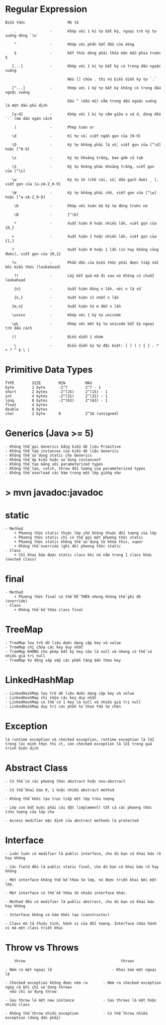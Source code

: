 # Regular Expression

	Biểu thức					Mô tả
	
		.				-		Khớp với 1 kí tự bất kỳ, ngoại trừ ký tự xuống dòng `\n`
		
		^				-		Khớp với phần bắt đầu của dòng
	   
		$				-		Kết thúc dòng phải thỏa mãn mẫu phía trước $
	   
	   [...]			-		Khớp với 1 kí tự bất kỳ có trong dấu ngoặc vuông
	   
	   							Nếu [] chứa . thì nó biểu diễn ký tự `.`
	   
	   [^...]			-		Khớp với 1 ký tự bất kỳ không có trong dấu ngoặc vuông
								
								Dấu ^ (dấu mũ) nằm trong dấu ngoặc vuông là một dấu phủ định
	   
	   [a-d]			-		Khớp với 1 kí tự nằm giữa a và d, dùng dấu `-` làm dấu ngăn cách
	   
		|				-		Phép toán or
	   
	   \d				-		Kí tự số, viết ngắn gọn của [0-9]
	   
	   \D				-		Ký tự không phải là số, viết gọn của [^\d] hoặc [^0-9]
	   
	   \s				-		Ký tự khoảng trắng, bao gồm cả tab
	   
	   \S				-		Ký tự không phải khoảng trắng, viết gọn của [^\s]
	   
	   \w				-		Ký tự từ (chữ cái, số, dấu gạch dưới _ ), viết gọn của [a-zA-Z_0-9]
	   
	   \W				-		Ký tự không phải chữ, viết gọn của [^\w] hoặc [^a-zA-Z_0-9]
	   
		\b				- 		Khớp với toàn bộ ký tự đứng trước nó
		
		\B				-		[^\b]
	   
		*				-		Xuất hiện 0 hoặc nhiều lần, viết gọn của {0,}
	   
	   +				-		Xuất hiện 1 hoặc nhiều lần, viết gọn của {1,}
	   
	   ?				-		Xuất hiện 0 hoặc 1 lần (có hay không cũng được), viết gọn của {0,1}
	   
	   ?=				- 		Phần đầu của biểu thức phải được tiếp nối bởi biểu thức (lookahead)
	   	
	   	?!				-		Lấy kết quả mà đi sau nó không có chuỗi lookahead
	   
		{n}				-		Xuất hiện đúng n lần, với n là số
		
		{n,}			-		Xuất hiện ít nhất n lần
	   
	   {m,n}			-		Xuất hiện từ m đến n lần
	   
	   \uxxxx			-		Khớp với 1 ký tự unicode
	   
	   \pL				- 		Khớp với một ký tự unicode bất kỳ ngoại trừ dấu cách
	   
	   ()				-		Biểu diễn 1 nhóm
	 
		\				-		Biểu diễn ký tự đặc biệt: [ ] ( ) { } . * + ? ^ $ \ |

# Primitive Data Types

	TYPE		SIZE		MIN			MAX
	byte		1 byte		-2^7		2^7 - 1
	short		2 bytes		-2^(15)		2^(15) - 1		
	int			4 bytes		-2^(31)		2^(31) - 1
	long		8 bytes		-2^(63)		2^(63) - 1
	float 		4 bytes	
	double 		8 bytes
	char		2 byte		0			2^16 (unsigned)

# Generics (Java >= 5)
	
	- Không thể gọi Generics bằng kiểu dữ liệu Primitive
	- Không thể tạo instances của kiểu dữ liệu Generics
	- Không thể sử dụng static cho Generics
	- Không thể ép kiểu hoặc sử dụng instanceof
	- Không thể tạo mảng với parameterized types
	- Không thể tạo, catch, throw đối tượng của parameterized types
	- Không thể overload các hàm trong một lớp giống như
	
# > mvn javadoc:javadoc

# static
	- Method
		+ Phương thức static thuộc lớp chứ không thuộc đối tượng của lớp
		+ Phương thức static chỉ có thể gọi một phương thức static
		+ Phương thức static không thể sử dụng từ khóa this, super
		+ Không thể override (ghi đè) phương thức static
	- Class
		+ Chỉ khai báo được static class khi nó nằm trong 1 class khác (nested class)
		
# final
	- Method
		+ Phương thức final có thể KẾ THỪA nhưng không thể ghi đè (override)
	- Class
		+ Không thể kế thừa class final

# TreeMap

	- TreeMap lưu trữ dữ liệu dưới dạng cặp key và value
	- TreeMap chỉ chứa các key duy nhất
	- TreeMap KHÔNG cho phép bất kỳ key nào là null và nhưng có thể có nhiều giá trị null
	- TreeMap tự động sắp xếp các phần tăng dần theo key 
	
# LinkedHashMap

	- LinkedHashMap lưu trữ dữ liệu dưới dạng cặp key và value
	- LinkedHashMap chỉ chứa các key duy nhất
	- LinkedHashMap có thể có 1 key là null và nhiều giá trị null
	- LinkedHashMap duy trì các phần tử theo thứ tự chèn
	
# Exception
	là runtime exception và checked exception, runtime exception là lỗi trong lúc mình thực thi ct, còn checked exception là lỗi trong quá trình biên dịch	
	
# Abstract Class

	- Có thể có các phương thức abstract hoặc non-abstract

	- Có thể khai báo 0, 1 hoặc nhiều abstract method

	- Không thể khởi tạo trực tiếp một lớp trừu tượng

	- Lớp con bắt buộc phải cài đặt (implement) tất cả các phương thức trừu tượng của lớp cha
	
	- Access modifier mặc định của abstract methods là protected

# Interface 

	- Luôn luôn có modifier là public interface, cho dù bạn có khai báo rõ hay không
	
	- Các field đều là public static final, cho dù bạn có khai báo rõ hay không
	
	- Một interface không thể kế thừa từ lớp, nó được triển khai bởi một lớp.

	- Một interface có thể kế thừa từ nhiều interface khác.
	
	- Method đều có modifier là public abstract, cho dù bạn có khai báo hay không
	
	- Interface không có hàm khởi tạo (constructor)
	
	- Class mô tả thuộc tính, hành vi của đối tượng. Interface chứa hành vi mà một class triển khai

# Throw vs Throws

		throw											throws
	
	- Ném ra một ngoại lệ							- Khai báo một ngoại lệ
	
	- Checked exception không được ném ra 		- Ném ra checked exception ngay cả khi chỉ sử dụng throws
	  nếu chỉ sử dụng throw
	  
	- Sau throw là một new instance				- Sau throws là một hoặc nhiều class
	
	- Không thể throw nhiều exception			- Có thể throw nhiều exception (dùng dấu phẩy)












